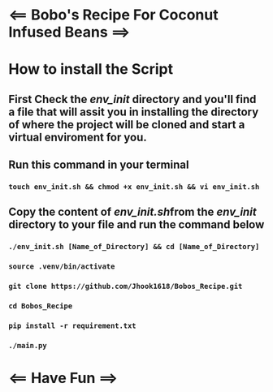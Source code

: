 # <== Bobo's Recipe For Coconut Infused Beans ==>

# How to install the Script

## First Check the *env_init* directory and you'll find a file that will assit you in installing the directory of where the project will be cloned and start a virtual enviroment for you.

## Run this command in your terminal

### `touch env_init.sh && chmod +x env_init.sh && vi env_init.sh`

## Copy the content of *env_init.sh*from the *env_init* directory to your file and run the command below

### `./env_init.sh [Name_of_Directory] && cd [Name_of_Directory]`

### `source .venv/bin/activate`

### `git clone https://github.com/Jhook1618/Bobos_Recipe.git`

### `cd Bobos_Recipe`

### `pip install -r requirement.txt`

### `./main.py`

# <== Have Fun ==>
